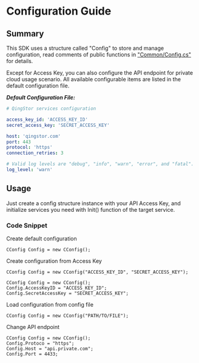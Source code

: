 # Configuration Guide

## Summary

This SDK uses a structure called "Config" to store and manage configuration, read comments of public functions in ["Common/Config.cs"](https://github.com/yunify/qingstor-sdk-net/blob/master/src/Common/Config.cs) for details.

Except for Access Key, you can also configure the API endpoint for private cloud usage scenario. All available configurable items are listed in the default configuration file.

___Default Configuration File:___

``` yaml
# QingStor services configuration

access_key_id: 'ACCESS_KEY_ID'
secret_access_key: 'SECRET_ACCESS_KEY'

host: 'qingstor.com'
port: 443
protocol: 'https'
connection_retries: 3

# Valid log levels are "debug", "info", "warn", "error", and "fatal".
log_level: 'warn'

```

## Usage

Just create a config structure instance with your API Access Key, and initialize services you need with Init() function of the target service.

### Code Snippet

Create default configuration

``` .NET
CConfig Config = new CConfig();
```

Create configuration from Access Key

``` .NET
CConfig Config = new CConfig("ACCESS_KEY_ID", "SECRET_ACCESS_KEY");

CConfig Config = new CConfig();
Config.AccessKeyID = "ACCESS_KEY_ID";
Config.SecretAccessKey = "SECRET_ACCESS_KEY";
```

Load configuration from config file

``` .NET
CConfig Config = new CConfig("PATH/TO/FILE");
```

Change API endpoint

``` .NET
CConfig Config = new CConfig();
Config.Protoco = "https";
Config.Host = "api.private.com";
Config.Port = 4433;
```
